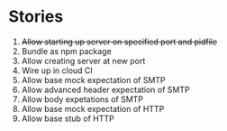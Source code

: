 Stories
=======

1. ~~Allow starting up server on specified port and pidfile~~
2. Bundle as npm package
3. Allow creating server at new port
4. Wire up in cloud CI
5. Allow base mock expectation of SMTP
6. Allow advanced header expectation of SMTP
7. Allow body expetations of SMTP
8. Allow base mock expectation of HTTP
9. Allow base stub of HTTP
